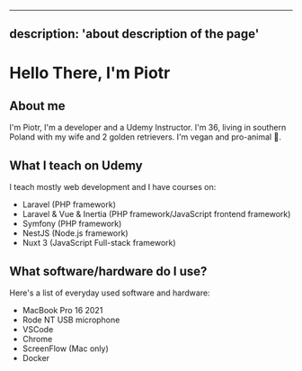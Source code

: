 ---
 description: 'about description of the page'
 --- 
 # Hello There, I'm Piotr
 
 ## About me
 
 I'm Piotr, I'm a developer and a Udemy Instructor. I'm 36, living in southern Poland with my wife and 2  golden retrievers. I'm vegan and pro-animal 🥑.
 
 ## What I teach on Udemy
 
 I teach mostly web development and I have courses on:
 
 - Laravel (PHP framework)
 - Laravel & Vue & Inertia (PHP framework/JavaScript frontend framework)
 - Symfony (PHP framework)
 - NestJS (Node.js framework)
 - Nuxt 3 (JavaScript Full-stack framework)
 
 ## What software/hardware do I use?
 
 Here's a list of everyday used software and hardware:
 
 - MacBook Pro 16 2021
 - Rode NT USB microphone
 - VSCode
 - Chrome
 - ScreenFlow (Mac only)
 - Docker